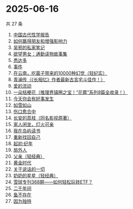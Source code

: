 # 2025-06-16

共 27 条

<!-- BEGIN WEREAD -->
<!-- 最后更新时间 2025-06-16 02:33:48 +0800 -->
1. [中国古代性学报告](https://weread.qq.com/web/bookDetail/c0c32f00813ab81a6g01138c)
1. [如何赢得朋友和增强影响力](https://weread.qq.com/web/bookDetail/7c832490813aba03ag011438)
1. [吴邪的私家笔记](https://weread.qq.com/web/bookDetail/2c932320813aba08fg0129b2)
1. [欲望男女：通勤读物故事集](https://weread.qq.com/web/bookDetail/2d832460813ab9fe2g01637a)
1. [悉达多](https://weread.qq.com/web/bookDetail/dac326e0813ab9fcbg014003)
1. [事件](https://weread.qq.com/web/bookDetail/d1132fa0813ab9c2ag017b50)
1. [在云南，吃菌子带来的10000种幻觉（轻纪实）](https://weread.qq.com/web/bookDetail/49932c40813aba043g015e1e)
1. [青澜传（《长相忆》作者最新古言宅斗佳作！）](https://weread.qq.com/web/bookDetail/b9c32090813ab9ff1g01965a)
1. [爱的流动](https://weread.qq.com/web/bookDetail/ac532c10813aba023g01404d)
1. [一朵桔梗花（推理界镇圈之宝！“花葬”系列8篇全收录！）](https://weread.qq.com/web/bookDetail/78a32ba0813aba065g0179fc)
1. [今天你会有好事发生](https://weread.qq.com/web/bookDetail/804321f0813ab9fe2g010f74)
1. [如雪如山](https://weread.qq.com/web/bookDetail/b6232ea0729dc73eb62a3c2)
1. [伤口愈合中](https://weread.qq.com/web/bookDetail/cc832000813aba03ag012e8d)
1. [长安的荔枝（同名影视原著）](https://weread.qq.com/web/bookDetail/cc932860813ab67c2g014597)
1. [家人闲坐，灯火可亲](https://weread.qq.com/web/bookDetail/10c320a071db56db10cbf8c)
1. [我在岛屿读书](https://weread.qq.com/web/bookDetail/e5632100813ab8ea2g01327c)
1. [重新找回自己](https://weread.qq.com/web/bookDetail/82832e40813ab8796g010006)
1. [起初·纪年](https://weread.qq.com/web/bookDetail/dd6324f0813ab9f97g019a24)
1. [局外人](https://weread.qq.com/web/bookDetail/1e8327a0813ab9f50g010600)
1. [父亲（轻经典）](https://weread.qq.com/web/bookDetail/db032050813ab9be6g0176cb)
1. [黄金时代](https://weread.qq.com/web/bookDetail/2bd329b05dedbc2bd49b02c)
1. [关于说话的一切](https://weread.qq.com/web/bookDetail/10132d20813ab77a6g012034)
1. [奶奶的星星（轻经典）](https://weread.qq.com/web/bookDetail/37b32230813ab9c1bg0186bf)
1. [雪球专刊368期——如何轻松玩转ETF？](https://weread.qq.com/web/bookDetail/95c32b30813aba085g017173)
1. [二千年间](https://weread.qq.com/web/bookDetail/9ee32080813aba048g015683)
1. [鱼不存在](https://weread.qq.com/web/bookDetail/0af32760813ab798cg01135c)
1. [因为独特](https://weread.qq.com/web/bookDetail/55e32900813ab9640g017ec0)
<!-- END WEREAD -->